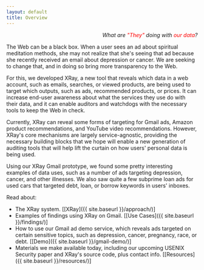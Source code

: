 ```yaml
---
layout: default
title: Overview
---
```


<p class="message" align="right">
  <i>What are <font color="red">"They"</font> doing with
     <font color="red">our data</font>?</i>
</p>

The Web can be a black box. When a user sees an ad about spiritual
meditation methods, she may not realize that she's seeing that ad
because she recently received an email about depression or cancer.
We are seeking to change that, and in doing so bring more transparency
to the Web.

For this, we developed XRay, a new tool that reveals which
data in a web account, such as emails, searches, or viewed products,
are being used to target which outputs, such as ads, recommended
products, or prices.  It can increase end-user awareness about
what the services they use do with their data, and it can enable auditors
and watchdogs with the necessary tools to keep the Web in check.

Currently, XRay can reveal some forms of targeting for Gmail ads,
Amazon product recommendations, and YouTube video recommendations.
However, XRay's core mechanisms are largely service-agnostic, providing
the necessary building blocks that we hope will enable a new generation
of auditing tools that will help lift the curtain on how users' personal
data is being used.

Using our XRay Gmail prototype, we found some pretty interesting
examples of data uses, such as a number of ads targeting depression,
cancer, and other illnesses.  We also saw quite a few subprime loan ads
for used cars that targeted debt, loan, or borrow keywords in users'
inboxes.

<!--
Privacy has all but disappeared in today's data-driven world.
This is due to users who are often too eager to share their data online
and Web services that are too eager to collect and use their information.
Our approach is to <font color="blue"><b>increase transparency</b></font>
of what Web services do with users' data -- what data they collect, for what
purposes they are using it, and with whom they share it -- thereby empowering
users, and auditors on their behalf, to reach informed conclusions about
the services they use.  We are releasing <font color="blue"><b>XRay</b></font>,
a first tool that reveals how Web services use our data (such as emails or
searches) to target various outputs (such as ads or recommendations).
-->

Read about:

* The XRay system. [[XRay]({{ site.baseurl }}/approach/)]
* Examples of findings using XRay on Gmail. [[Use Cases]({{ site.baseurl }}/findings/)]
* How to use our Gmail ad demo service, which reveals ads
targeted on certain sensitive topics, such as depression, cancer,
pregnancy, race, or debt.  [[Demo]({{ site.baseurl }}/gmail-demo/)]
* Materials we make available today, including our upcoming
USENIX Security paper and XRay's source code, plus contact info.
[[Resources]({{ site.baseurl }}/resources/)]

